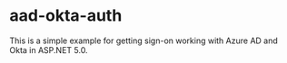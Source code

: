 # aad-okta-auth

This is a simple example for getting sign-on working with Azure AD and Okta  in ASP.NET 5.0.
